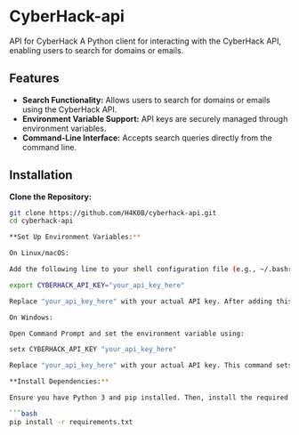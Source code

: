 # CyberHack-api
API for CyberHack
A Python client for interacting with the CyberHack API, enabling users to search for domains or emails.

## Features

- **Search Functionality:** Allows users to search for domains or emails using the CyberHack API.
- **Environment Variable Support:** API keys are securely managed through environment variables.
- **Command-Line Interface:** Accepts search queries directly from the command line.

## Installation

**Clone the Repository:**

   ```bash
   git clone https://github.com/H4K0B/cyberhack-api.git
   cd cyberhack-api

 **Set Up Environment Variables:**

On Linux/macOS:

Add the following line to your shell configuration file (e.g., ~/.bashrc or ~/.zshrc):

export CYBERHACK_API_KEY="your_api_key_here"

Replace "your_api_key_here" with your actual API key. After adding this line, reload your shell configuration by running:

On Windows:

Open Command Prompt and set the environment variable using:

setx CYBERHACK_API_KEY "your_api_key_here"

Replace "your_api_key_here" with your actual API key. This command sets the environment variable permanently for your user account.

**Install Dependencies:**

Ensure you have Python 3 and pip installed. Then, install the required packages:

```bash
pip install -r requirements.txt
